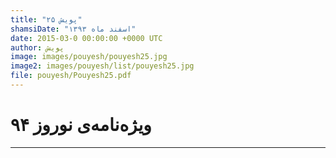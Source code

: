 ```yaml
---
title: "پویش ۲۵"
shamsiDate: "اسفند ماه ۱۳۹۳"
date: 2015-03-0 00:00:00 +0000 UTC
author: پویش
image: images/pouyesh/pouyesh25.jpg
image2: images/pouyesh/list/pouyesh25.jpg
file: pouyesh/Pouyesh25.pdf
---
```


ویژه‌نامه‌ی نوروز ۹۴
==========

----
